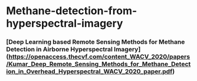# Methane-detection-from-hyperspectral-imagery
### [**Deep Learning based Remote Sensing Methods for Methane Detection in Airborne Hyperspectral Imagery**] (https://openaccess.thecvf.com/content_WACV_2020/papers/Kumar_Deep_Remote_Sensing_Methods_for_Methane_Detection_in_Overhead_Hyperspectral_WACV_2020_paper.pdf)
